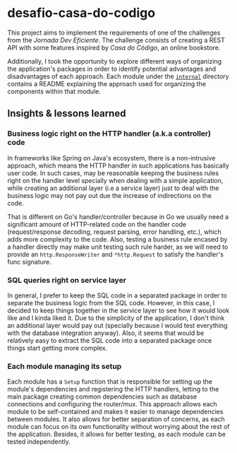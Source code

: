 # desafio-casa-do-codigo

This project aims to implement the requirements of one of the challenges from the _Jornada Dev Eficiente_. The challenge consists of creating a REST API with some features inspired by _Casa do Código_, an online bookstore.

Additionally, I took the opportunity to explore different ways of organizing the application's packages in order to identify potential advantages and disadvantages of each approach. Each module under the [`internal`](./internal) directory contains a README explaining the approach used for organizing the components within that module.

## Insights & lessons learned

### Business logic right on the HTTP handler (a.k.a controller) code

In frameworks like Spring on Java's ecosystem, there is a non-intrusive approach, which means the HTTP handler in such applications has basically user code. In such cases, may be reasonable keeping the business rules right on the handler level specially when dealing with a simple application, while creating an additional layer (i.e a service layer) just to deal with the business logic may not pay out due the increase of indirections on the code.

That is different on Go's handler/controller because in Go we usually need a significant amount of HTTP-related code on the handler code (request/response decoding, request parsing, error handling, etc.), which adds more complexity to the code. Also, testing a business rule encased by a handler directly may make unit testing such rule harder, as we will need to provide an `http.ResponseWriter` and `*http.Request` to satisfy the handler's func signature.

### SQL queries right on service layer

In general, I prefer to keep the SQL code in a separated package in order to separate the business logic from the SQL code. However, in this case, I decided to keep things together in the service layer to see how it would look like and I kinda liked it. Due to the simplicity of the application, I don't think an additional layer would pay out (specially because I would test everything with the database integration anyway). Also, it seems that would be relatively easy to extract the SQL code into a separated package once things start getting more complex.

### Each module managing its setup

Each module has a `Setup` function that is responsible for setting up the module's dependencies and registering the HTTP handlers, letting to the main package creating common dependencies such as database connections and configuring the router/mux. This approach allows each module to be self-contained and makes it easier to manage dependencies between modules. It also allows for better separation of concerns, as each module can focus on its own functionality without worrying about the rest of the application. Besides, it allows for better testing, as each module can be tested independently.

